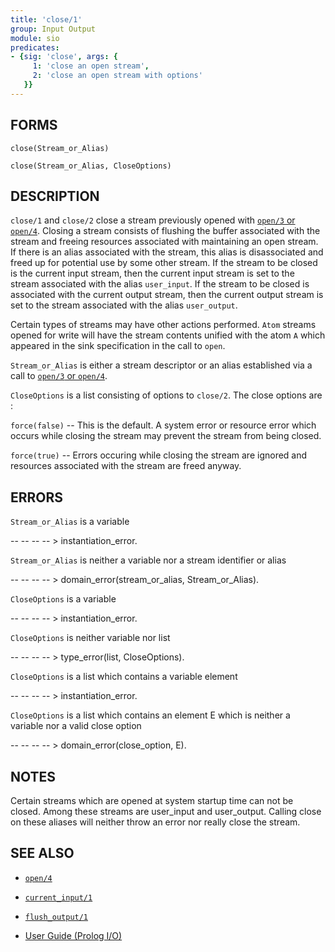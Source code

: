 ```yaml
---
title: 'close/1'
group: Input Output
module: sio
predicates:
- {sig: 'close', args: {
     1: 'close an open stream',
     2: 'close an open stream with options'
   }}
---
```


## FORMS
```
close(Stream_or_Alias)

close(Stream_or_Alias, CloseOptions)
```
## DESCRIPTION

`close/1` and `close/2` close a stream previously opened with [`open/3` or `open/4`](open.html). Closing a stream consists of flushing the buffer associated with the stream and freeing resources associated with maintaining an open stream. If there is an alias associated with the stream, this alias is disassociated and freed up for potential use by some other stream. If the stream to be closed is the current input stream, then the current input stream is set to the stream associated with the alias `user_input`. If the stream to be closed is associated with the current output stream, then the current output stream is set to the stream associated with the alias `user_output`.

Certain types of streams may have other actions performed. `Atom` streams opened for write will have the stream contents unified with the atom `A` which appeared in the sink specification in the call to `open`.

`Stream_or_Alias` is either a stream descriptor or an alias established via a call to [`open/3` or `open/4`](open.html).

`CloseOptions` is a list consisting of options to `close/2`. The close options are :

`force(false)` -- This is the default. A system error or resource error which occurs while closing the stream may prevent the stream from being closed.

`force(true)` -- Errors occuring while closing the stream are ignored and resources associated with the stream are freed anyway.


## ERRORS

`Stream_or_Alias` is a variable

-- -- -- -- &gt; instantiation_error.

`Stream_or_Alias` is neither a variable nor a stream identifier or alias

-- -- -- -- &gt; domain_error(stream_or_alias, Stream_or_Alias).

`CloseOptions` is a variable

-- -- -- -- &gt; instantiation_error.

`CloseOptions` is neither variable nor list

-- -- -- -- &gt; type_error(list, CloseOptions).

`CloseOptions` is a list which contains a variable element

-- -- -- -- &gt; instantiation_error.

`CloseOptions` is a list which contains an element E which is neither a variable nor a valid close option

-- -- -- -- &gt; domain_error(close_option, E).


## NOTES

Certain streams which are opened at system startup time can not be closed. Among these streams are user_input and user_output. Calling close on these aliases will neither throw an error nor really close the stream.


## SEE ALSO

- [`open/4`](open.html)
- [`current_input/1`](current_input.html)
- [`flush_output/1`](flush_output.html)

- [User Guide (Prolog I/O)](../guide/10-Prolog-I-O.html)
